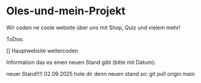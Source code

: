 # Oles-und-mein-Projekt

Wir coden ne coole website über uns mit Shop, Quiz und vielem mehr!

ToDos:

[] Hauptwebsite weitercoden


Information das es einen neuen Stand gibt (bitte mit Datum): 

neuer Stand!!!! 02.09.2025 
hole dir denn neuen stand so: git pull origin main


